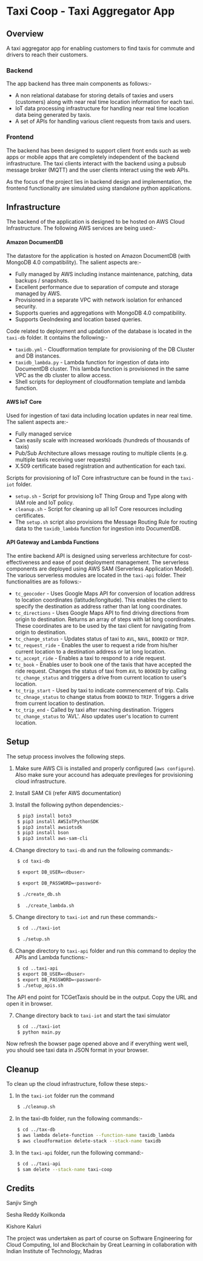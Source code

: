 # Taxi Coop - Taxi Aggregator App

## Overview

A taxi aggregator app for enabling customers to find taxis for commute and drivers to reach their customers.

### Backend
The app backend has three  main components as follows:-

* A non relational database for storing details of taxies and users (customers) along with near real time location information for each taxi.
* IoT data processing infrastructure for handling near real time location data being generated by taxis.
* A set of APIs for handling various client requests from taxis and users.

### Frontend
The backend has been designed to support client front ends such as web apps or mobile apps that are completely independent of the backend infrastructure. The taxi clients interact with the backend using a pubsub message broker (MQTT) and the user clients interact using the web APIs.

As the focus of the project lies in backend design and implementation, the frontend functionality are simulated using standalone python applications.

## Infrastructure

The backend of the application is designed to be hosted on AWS Cloud Infrastructure. The following AWS services are being used:-

#### Amazon DocumentDB

The datastore for the application is hosted on Amazon DocumentDB (with MongoDB 4.0 compatibility). The salient aspects are:-

* Fully managed by AWS including instance maintenance, patching, data backups / snapshots.
* Excellent performance due to separation of compute and storage managed by AWS.
* Provisioned in a separate VPC with network isolation for enhanced security.
* Supports queries and aggregations with MongoDB 4.0 compatibility.
* Supports GeoIndexing and location based queries.

Code related to deployment and updation of the database is located in the `taxi-db` folder. It contains the following:-

* `taxidb.yml` - Cloudformation template for provisioning of the DB Cluster and DB instances.
* `taxidb_lambda.py` - Lambda function for ingestion of data into DocumentDB cluster. This lambda function is provisioned in the same VPC as the db cluster to allow access.
* Shell scripts for deployment  of cloudformation template and lambda function.


#### AWS IoT Core

Used for ingestion of taxi data including location updates in near real time. The salient aspects are:-

* Fully managed service
* Can easily scale with increased workloads (hundreds of thousands of taxis)
* Pub/Sub Architecture allows message routing to multiple clients (e.g. multiple taxis receiving user requests)
* X.509 certificate based registration and authentication for each taxi.

Scripts for provisioning of IoT Core infrastructure can be found in the `taxi-iot` folder.

* `setup.sh` - Script for provisiong IoT Thing Group and Type along with IAM role and IoT policy.
* `cleanup.sh` - Script for cleaning up all IoT Core resources including certificates.
* The `setup.sh` script also provisions the Message Routing Rule for routing data to the `taxidb_lambda` function for ingestion into DocumentDB.

#### API Gateway and Lambda Functions

The entire backend API is designed using serverless architecture for cost-effectiveness and ease of post deployment management. The serverless components are deployed using AWS SAM (Serverless Application Model). The various serverless modules are located in the `taxi-api` folder. Their functionalities are as follows:-

* `tc_geocoder` - Uses Google Maps API for conversion of location address to location coordinates (latitude/longitude). This enables the client to specify the destination as address rather than lat long coordinates.
* `tc_directions` - Uses Google Maps API to find driving directions from origin to destination. Returns an array of steps with lat long coordinates. These coordinates are to be used by the taxi client for navigating from origin to destination.
* `tc_change_status` - Updates status of taxi to `AVL`, `NAVL`, `BOOKED` or `TRIP`.
* `tc_request_ride` - Enables the user to request a ride from his/her current location to a destination address or lat long location.
* `tc_accept_ride` - Enables a taxi to respond to a ride request.
* `tc_book` - Enables user to book one of the taxis that have accepted the ride request. Changes the status of taxi from `AVL` to `BOOKED` by calling `tc_change_status` and triggers a drive from current location to user's location.
* `tc_trip_start` - Used by taxi to indicate commencement of trip. Calls `tc_chnage_status` to change status from `BOOKED` to `TRIP`. Triggers a drive from current location to destination.
* `tc_trip_end` - Called by taxi after reaching destination. Triggers `tc_change_status` to 'AVL'. Also updates user's location to current location.

## Setup

The setup process involves the following steps.

1.   Make sure AWS Cli is installed and properly configured (`aws configure`). Also make sure your accound has adequate previleges for provisioning cloud infrastructure.

2.   Install SAM Cli (refer AWS documentation)

3.   Install the following python dependencies:-

```bash
    $ pip3 install boto3
    $ pip3 install AWSIoTPythonSDK
    $ pip3 install awsiotsdk
    $ pip3 install bson
    $ pip3 install aws-sam-cli
```

4.   Change directory to `taxi-db` and run the following commands:-

```bash
    $ cd taxi-db

    $ export DB_USER=<dbuser>

    $ export DB_PASSWORD=<password>

    $ ./create_db.sh
    
    $  ./create_lambda.sh
```
5.    Change directory to `taxi-iot` and run these commands:-

```bash
    $ cd ../taxi-iot

    $ ./setup.sh
```
6.    Change directory to `taxi-api` folder and run this command to deploy the APIs and Lambda functions:-

```bash
    $ cd ..taxi-api
    $ export DB_USER=<dbuser>
    $ export DB_PASSWORD=<password>
    $ ./setup_apis.sh
```

The API end point for TCGetTaxis should be in the output. Copy the URL and open it in browser.

7.    Change directory back to `taxi-iot` and start the taxi simulator

```bash
    $ cd ../taxi-iot
    $ python main.py
```

Now refresh the bowser page opened above and if everything went well, you should see taxi data in JSON format in your browser.


## Cleanup

To clean up the cloud infrastructure, follow these steps:-

1.    In the `taxi-iot` folder run the command
```bash
    $ ./cleanup.sh
```

2.    In the taxi-db folder, run the following commands:-

```bash
    $ cd ../tax-db
    $ aws lambda delete-function --function-name taxidb_lambda
    $ aws cloudformation delete-stack --stack-name taxidb
```

3.    In the `taxi-api` folder, run the following command:-

```bash
    $ cd ../taxi-api
    $ sam delete --stack-name taxi-coop
```

## Credits

Sanjiv Singh

Sesha Reddy Koilkonda

Kishore Kaluri

The project was undertaken as part of course on Software Engineering for Cloud Computing, IoI and Blockchain by Great Learning in collaboration with Indian Institute of Technology, Madras

